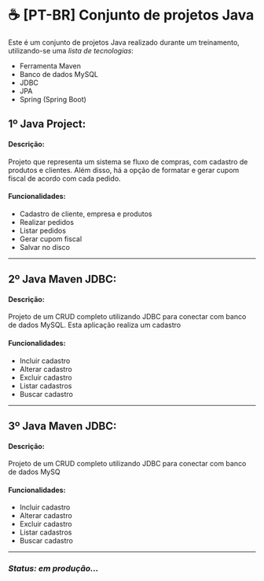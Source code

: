 # ☕ [PT-BR] Conjunto de projetos Java 

Este é um conjunto de projetos Java realizado durante um treinamento, utilizando-se uma *lista de tecnologias*:
- Ferramenta Maven
- Banco de dados MySQL
- JDBC
- JPA
- Spring (Spring Boot)

## 1º Java Project:
#### Descrição: 
Projeto que representa um sistema se fluxo de compras, com cadastro de produtos e clientes. Além disso, há a opção de formatar e gerar cupom fiscal de acordo com cada pedido.

#### Funcionalidades:
- Cadastro de cliente, empresa e produtos
- Realizar pedidos
- Listar pedidos
- Gerar cupom fiscal
- Salvar no disco
***
## 2º Java Maven JDBC:
#### Descrição: 
Projeto de um CRUD completo utilizando JDBC para conectar com banco de dados MySQL. Esta aplicação realiza um cadastro

#### Funcionalidades:
- Incluir cadastro
- Alterar cadastro
- Excluir cadastro
- Listar cadastros
- Buscar cadastro
***
## 3º Java Maven JDBC:
#### Descrição: 
Projeto de um CRUD completo utilizando JDBC para conectar com banco de dados MySQ

#### Funcionalidades:
- Incluir cadastro
- Alterar cadastro
- Excluir cadastro
- Listar cadastros
- Buscar cadastro
***
### *Status: em produção...*
